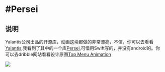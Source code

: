 #Persei
==========================


 说明
----------------
Yalantis公司出品的开源库，动画这块都做的非常漂亮，不信，你可以去看看[Yalantis](https://github.com/Yalantis),我看到了其中的一个库[Persei](https://github.com/Yalantis/Persei),可惜用Swift写的，并没有android的。你可以去dribble网站看看设计原图[Top Menu Animation](https://d13yacurqjgara.cloudfront.net/users/125056/screenshots/1706861/top-menu_1-2-2.gif)

![](https://github.com/Yalantis/Persei/raw/master/Assets/animation.gif)



